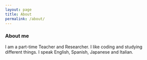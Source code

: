 ```yaml
---
layout: page
title: About
permalink: /about/
---
```


### About me

I am a part-time Teacher and Researcher. I like coding and studying different things. I speak English, Spanish, Japanese and Italian.
